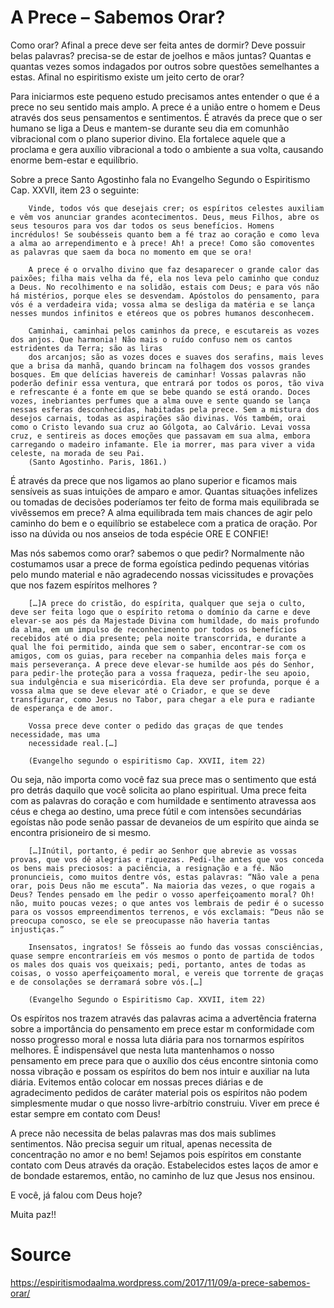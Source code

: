 # A Prece – Sabemos Orar?

Como orar? Afinal a prece deve ser feita antes de dormir? Deve possuir belas palavras? precisa-se de estar de joelhos e mãos juntas? Quantas e quantas vezes somos indagados por outros sobre questões semelhantes a estas. Afinal no espiritismo existe um jeito certo de orar?

Para iniciarmos este pequeno estudo precisamos antes entender o que é a prece no seu sentido mais amplo. A prece é a união entre o homem e Deus através dos seus pensamentos e sentimentos. É através da prece que o ser humano se liga a Deus e mantem-se durante seu dia em comunhão vibracional com o plano superior divino. Ela fortalece aquele que a proclama e gera auxílio vibracional a todo o ambiente a sua volta, causando enorme bem-estar e equilíbrio.

Sobre a prece Santo Agostinho fala no Evangelho Segundo o Espiritismo Cap. XXVII, item 23 o seguinte:

```
    Vinde, todos vós que desejais crer; os espíritos celestes auxiliam e vêm vos anunciar grandes acontecimentos. Deus, meus Filhos, abre os seus tesouros para vos dar todos os seus benefícios. Homens incrédulos! Se soubésseis quanto bem a fé traz ao coração e como leva a alma ao arrependimento e à prece! Ah! a prece! Como são comoventes as palavras que saem da boca no momento em que se ora!

    A prece é o orvalho divino que faz desaparecer o grande calor das paixões; filha mais velha da fé, ela nos leva pelo caminho que conduz a Deus. No recolhimento e na solidão, estais com Deus; e para vós não há mistérios, porque eles se desvendam. Apóstolos do pensamento, para vós é a verdadeira vida; vossa alma se desliga da matéria e se lança nesses mundos infinitos e etéreos que os pobres humanos desconhecem.

    Caminhai, caminhai pelos caminhos da prece, e escutareis as vozes dos anjos. Que harmonia! Não mais o ruído confuso nem os cantos estridentes da Terra; são as liras
    dos arcanjos; são as vozes doces e suaves dos serafins, mais leves que a brisa da manhã, quando brincam na folhagem dos vossos grandes bosques. Em que delícias havereis de caminhar! Vossas palavras não poderão definir essa ventura, que entrará por todos os poros, tão viva e refrescante é a fonte em que se bebe quando se está orando. Doces vozes, inebriantes perfumes que a alma ouve e sente quando se lança nessas esferas desconhecidas, habitadas pela prece. Sem a mistura dos desejos carnais, todas as aspirações são divinas. Vós também, orai como o Cristo levando sua cruz ao Gólgota, ao Calvário. Levai vossa cruz, e sentireis as doces emoções que passavam em sua alma, embora carregando o madeiro infamante. Ele ia morrer, mas para viver a vida celeste, na morada de seu Pai.
    (Santo Agostinho. Paris, 1861.)
```

É através da prece que nos ligamos ao plano superior e ficamos mais sensíveis as suas intuições de amparo e amor. Quantas situações infelizes ou tomadas de decisões poderíamos ter feito de forma mais equilibrada se vivêssemos em prece? A alma equilibrada tem mais chances de agir pelo caminho do bem e o equilíbrio se estabelece com a pratica de oração. Por isso na dúvida ou nos anseios de toda espécie ORE E CONFIE!

Mas nós sabemos como orar? sabemos o que pedir? Normalmente não costumamos usar a prece de forma egoística pedindo pequenas vitórias pelo mundo material e não agradecendo nossas vicissitudes e provações que nos fazem espíritos melhores ?

```
    […]A prece do cristão, do espírita, qualquer que seja o culto, deve ser feita logo que o espírito retoma o domínio da carne e deve elevar-se aos pés da Majestade Divina com humildade, do mais profundo da alma, em um impulso de reconhecimento por todos os benefícios recebidos até o dia presente; pela noite transcorrida, e durante a qual lhe foi permitido, ainda que sem o saber, encontrar-se com os amigos, com os guias, para receber na companhia deles mais força e mais perseverança. A prece deve elevar-se humilde aos pés do Senhor, para pedir-lhe proteção para a vossa fraqueza, pedir-lhe seu apoio, sua indulgência e sua misericórdia. Ela deve ser profunda, porque é a vossa alma que se deve elevar até o Criador, e que se deve transfigurar, como Jesus no Tabor, para chegar a ele pura e radiante de esperança e de amor.

    Vossa prece deve conter o pedido das graças de que tendes necessidade, mas uma
    necessidade real.[…]

    (Evangelho segundo o espiritismo Cap. XXVII, item 22)
```

Ou seja, não importa como você faz sua prece mas o sentimento que está pro detrás daquilo que você solicita ao plano espiritual. Uma prece feita com as palavras do coração e com humildade e sentimento atravessa aos céus e chega ao destino, uma prece fútil e com intensões secundárias egoístas não pode senão passar de devaneios de um espírito que ainda se encontra prisioneiro de si mesmo.
```
    […]Inútil, portanto, é pedir ao Senhor que abrevie as vossas provas, que vos dê alegrias e riquezas. Pedi-lhe antes que vos conceda os bens mais preciosos: a paciência, a resignação e a fé. Não pronuncieis, como muitos dentre vós, estas palavras: “Não vale a pena orar, pois Deus não me escuta”. Na maioria das vezes, o que rogais a Deus? Tendes pensado em lhe pedir o vosso aperfeiçoamento moral? Oh! não, muito poucas vezes; o que antes vos lembrais de pedir é o sucesso para os vossos empreendimentos terrenos, e vós exclamais: “Deus não se preocupa conosco, se ele se preocupasse não haveria tantas injustiças.”

    Insensatos, ingratos! Se fôsseis ao fundo das vossas consciências, quase sempre encontraríeis em vós mesmos o ponto de partida de todos os males dos quais vos queixais; pedi, portanto, antes de todas as coisas, o vosso aperfeiçoamento moral, e vereis que torrente de graças e de consolações se derramará sobre vós.[…]

    (Evangelho Segundo o Espiritismo Cap. XXVII, item 22)
```

Os espíritos nos trazem através das palavras acima a advertência fraterna sobre a importância do pensamento em prece estar m conformidade com nosso progresso moral e nossa luta diária para nos tornarmos espíritos melhores. É indispensável que nesta luta mantenhamos o nosso pensamento em prece para que o auxílio dos céus encontre sintonia como nossa vibração e possam os espíritos do bem nos intuir e auxiliar na luta diária. Evitemos então colocar em nossas preces diárias e de agradecimento pedidos de caráter material pois os espíritos não podem simplesmente mudar o que nosso livre-arbítrio construiu. Viver em prece é estar sempre em contato com Deus!

A prece não necessita de belas palavras mas dos mais sublimes sentimentos. Não precisa seguir um ritual, apenas necessita de concentração no amor e no bem! Sejamos pois espíritos em constante contato com Deus através da oração. Estabelecidos estes laços de amor e de bondade estaremos, então, no caminho de luz que Jesus nos ensinou.

E você, já falou com Deus hoje?

Muita paz!!

# Source
https://espiritismodaalma.wordpress.com/2017/11/09/a-prece-sabemos-orar/
